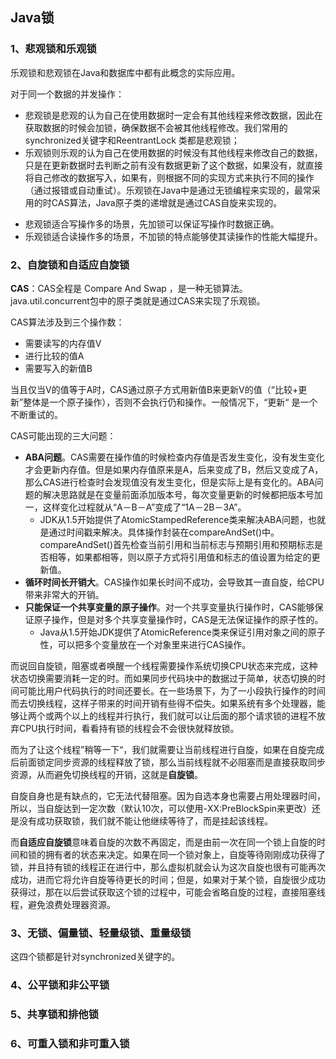 ## Java锁

[主要参考]: https://tech.meituan.com/2018/11/15/java-lock.html

### 1、悲观锁和乐观锁

乐观锁和悲观锁在Java和数据库中都有此概念的实际应用。

对于同一个数据的并发操作：

- 悲观锁是悲观的认为自己在使用数据时一定会有其他线程来修改数据，因此在获取数据的时候会加锁，确保数据不会被其他线程修改。我们常用的synchronized关键字和ReentrantLock 类都是悲观锁；
- 乐观锁则乐观的认为自己在使用数据的时候没有其他线程来修改自己的数据，只是在更新数据时去判断之前有没有数据更新了这个数据，如果没有，就直接将自己修改的数据写入，如果有，则根据不同的实现方式来执行不同的操作（通过报错或自动重试）。乐观锁在Java中是通过无锁编程来实现的，最常采用的时CAS算法，Java原子类的递增就是通过CAS自旋来实现的。

[乐观锁失败操作]: https://blog.csdn.net/HXNLYW/article/details/94558449

- 悲观锁适合写操作多的场景，先加锁可以保证写操作时数据正确。
- 乐观锁适合读操作多的场景，不加锁的特点能够使其读操作的性能大幅提升。

### 2、自旋锁和自适应自旋锁

**CAS**：CAS全程是 Compare And Swap ，是一种无锁算法。java.util.concurrent包中的原子类就是通过CAS来实现了乐观锁。

CAS算法涉及到三个操作数：

- 需要读写的内存值V
- 进行比较的值A
- 需要写入的新值B

当且仅当V的值等于A时，CAS通过原子方式用新值B来更新V的值（“比较+更新”整体是一个原子操作），否则不会执行仍和操作。一般情况下，“更新“ 是一个不断重试的。

CAS可能出现的三大问题：

- **ABA问题**。CAS需要在操作值的时候检查内存值是否发生变化，没有发生变化才会更新内存值。但是如果内存值原来是A，后来变成了B，然后又变成了A，那么CAS进行检查时会发现值没有发生变化，但是实际上是有变化的。ABA问题的解决思路就是在变量前面添加版本号，每次变量更新的时候都把版本号加一，这样变化过程就从“A－B－A”变成了“1A－2B－3A”。
  - JDK从1.5开始提供了AtomicStampedReference类来解决ABA问题，也就是通过时间戳来解决。具体操作封装在compareAndSet()中。compareAndSet()首先检查当前引用和当前标志与预期引用和预期标志是否相等，如果都相等，则以原子方式将引用值和标志的值设置为给定的更新值。
- **循环时间长开销大**。CAS操作如果长时间不成功，会导致其一直自旋，给CPU带来非常大的开销。
- **只能保证一个共享变量的原子操作**。对一个共享变量执行操作时，CAS能够保证原子操作，但是对多个共享变量操作时，CAS是无法保证操作的原子性的。
  - Java从1.5开始JDK提供了AtomicReference类来保证引用对象之间的原子性，可以把多个变量放在一个对象里来进行CAS操作。

而说回自旋锁，阻塞或者唤醒一个线程需要操作系统切换CPU状态来完成，这种状态切换需要消耗一定的时。而如果同步代码块中的数据过于简单，状态切换的时间可能比用户代码执行的时间还要长。在一些场景下，为了一小段执行操作的时间而去切换线程，这样子带来的时间开销有些得不偿失。如果系统有多个处理器，能够让两个或两个以上的线程并行执行，我们就可以让后面的那个请求锁的进程不放弃CPU执行时间，看看持有锁的线程会不会很快就释放锁。

而为了让这个线程”稍等一下“，我们就需要让当前线程进行自旋，如果在自旋完成后前面锁定同步资源的线程释放了锁，那么当前线程就不必阻塞而是直接获取同步资源，从而避免切换线程的开销，这就是**自旋锁**。

自旋自身也是有缺点的，它无法代替阻塞。因为自选本身也需要占用处理器时间，所以，当自旋达到一定次数（默认10次，可以使用-XX:PreBlockSpin来更改）还是没有成功获取锁，我们就不能让他继续等待了，而是挂起该线程。

而**自适应自旋锁**意味着自旋的次数不再固定，而是由前一次在同一个锁上自旋的时间和锁的拥有者的状态来决定。如果在同一个锁对象上，自旋等待刚刚成功获得了锁，并且持有锁的线程正在进行中，那么虚拟机就会认为这次自旋也很有可能再次成功，进而它将允许自旋等待更长的时间；但是，如果对于某个锁，自旋很少成功获得过，那在以后尝试获取这个锁的过程中，可能会省略自旋的过程，直接阻塞线程，避免浪费处理器资源。

### 3、无锁、偏量锁、轻量级锁、重量级锁

这四个锁都是针对synchronized关键字的。

### 4、公平锁和非公平锁



### 5、共享锁和排他锁



### 6、可重入锁和非可重入锁
